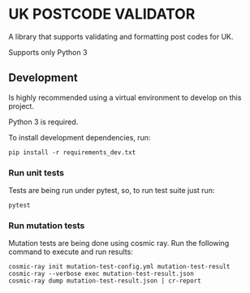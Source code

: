 # UK POSTCODE VALIDATOR
A library that supports validating and formatting post codes for UK.

Supports only Python 3

## Development
Is highly recommended using a virtual environment to develop
on this project.

Python 3 is required.

To install development dependencies, run:
```
pip install -r requirements_dev.txt
```


### Run unit tests
Tests are being run under pytest, so, to run test suite just run:
```
pytest
```

### Run mutation tests
Mutation tests are being done using cosmic ray. Run the following
command to execute and run results:
```
cosmic-ray init mutation-test-config.yml mutation-test-result
cosmic-ray --verbose exec mutation-test-result.json
cosmic-ray dump mutation-test-result.json | cr-report
```
